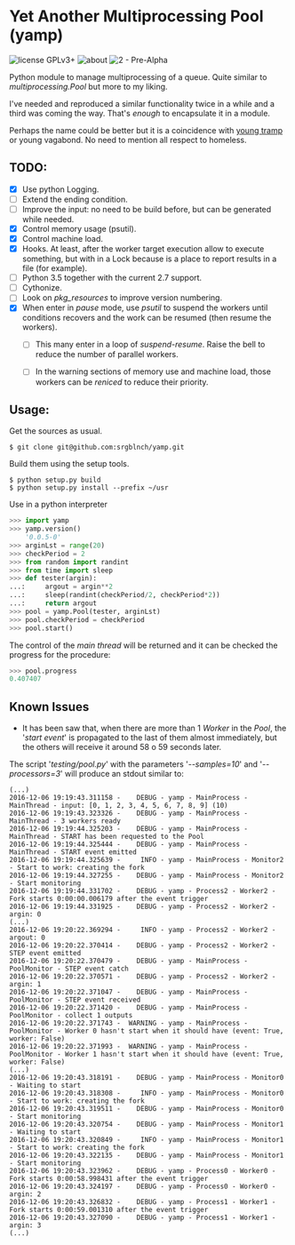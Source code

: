 # Yet Another Multiprocessing Pool (yamp)

![license GPLv3+](https://img.shields.io/badge/license-GPLv3+-green.svg) ![about](https://img.shields.io/badge/Subject-multiprocessing-orange.svg?style=social) ![2 - Pre-Alpha](https://img.shields.io/badge/Development_Status-2_--_pre--alpha-orange.svg)

Python module to manage multiprocessing of a queue. Quite similar to _multiprocessing.Pool_ but more to my liking.

I've needed and reproduced a similar functionality twice in a while and a third was coming the way. That's _enough_ to encapsulate it in a module.

Perhaps the name could be better but it is a coincidence with [young tramp](http://www.urbandictionary.com/define.php?term=yamp) or young vagabond. No need to mention all respect to homeless.


## TODO:

- [x] Use python Logging.
- [ ] Extend the ending condition.
- [ ] Improve the input: no need to be build before, but can be generated while needed.
- [x] Control memory usage (psutil).
- [x] Control machine load.
- [x] Hooks. At least, after the worker target execution allow to execute something, but with in a Lock because is a place to report results in a file (for example).
- [ ] Python 3.5 together with the current 2.7 support.
- [ ] Cythonize.
- [ ] Look on *pkg_resources* to improve version numbering.
- [x] When enter in _pause_ mode, use _psutil_ to suspend the workers until conditions recovers and the work can be resumed (then resume the workers).
  - [ ] This many enter in a loop of _suspend-resume_. Raise the bell to reduce the number of parallel workers.
  - [ ] In the warning sections of memory use and machine load, those workers can be _reniced_ to reduce their priority.


## Usage:

Get the sources as usual.

```
$ git clone git@github.com:srgblnch/yamp.git
```

Build them using the setup tools.

```
$ python setup.py build
$ python setup.py install --prefix ~/usr
```

Use in a python interpreter

```python
>>> import yamp
>>> yamp.version()
    '0.0.5-0'
>>> arginLst = range(20)
>>> checkPeriod = 2
>>> from random import randint
>>> from time import sleep
>>> def tester(argin):
...:     argout = argin**2
...:     sleep(randint(checkPeriod/2, checkPeriod*2))
...:     return argout
>>> pool = yamp.Pool(tester, arginLst)
>>> pool.checkPeriod = checkPeriod
>>> pool.start()
```

The control of the *main thread* will be returned and it can be checked the progress for the procedure:

```python
>>> pool.progress
0.407407
```

## Known Issues

- It has been saw that, when there are more than 1 _Worker_ in the _Pool_, the '_start event_' is propagated to the last of them almost immediately, but the others will receive it around 58 o 59 seconds later.

The script '_testing/pool.py_' with the parameters '_--samples=10_' and '_--processors=3_' will produce an stdout similar to:

    (...)
    2016-12-06 19:19:43.311158 -    DEBUG - yamp - MainProcess - MainThread - input: [0, 1, 2, 3, 4, 5, 6, 7, 8, 9] (10)
    2016-12-06 19:19:43.323326 -    DEBUG - yamp - MainProcess - MainThread - 3 workers ready
    2016-12-06 19:19:44.325203 -    DEBUG - yamp - MainProcess - MainThread - START has been requested to the Pool
    2016-12-06 19:19:44.325444 -    DEBUG - yamp - MainProcess - MainThread - START event emitted
    2016-12-06 19:19:44.325639 -     INFO - yamp - MainProcess - Monitor2 - Start to work: creating the fork
    2016-12-06 19:19:44.327255 -    DEBUG - yamp - MainProcess - Monitor2 - Start monitoring
    2016-12-06 19:19:44.331702 -    DEBUG - yamp - Process2 - Worker2 - Fork starts 0:00:00.006179 after the event trigger
    2016-12-06 19:19:44.331925 -    DEBUG - yamp - Process2 - Worker2 - argin: 0
    (...)
    2016-12-06 19:20:22.369294 -     INFO - yamp - Process2 - Worker2 - argout: 0
    2016-12-06 19:20:22.370414 -    DEBUG - yamp - Process2 - Worker2 - STEP event emitted
    2016-12-06 19:20:22.370479 -    DEBUG - yamp - MainProcess - PoolMonitor - STEP event catch
    2016-12-06 19:20:22.370571 -    DEBUG - yamp - Process2 - Worker2 - argin: 1
    2016-12-06 19:20:22.371047 -    DEBUG - yamp - MainProcess - PoolMonitor - STEP event received
    2016-12-06 19:20:22.371420 -    DEBUG - yamp - MainProcess - PoolMonitor - collect 1 outputs
    2016-12-06 19:20:22.371743 -  WARNING - yamp - MainProcess - PoolMonitor - Worker 0 hasn't start when it should have (event: True, worker: False)
    2016-12-06 19:20:22.371993 -  WARNING - yamp - MainProcess - PoolMonitor - Worker 1 hasn't start when it should have (event: True, worker: False)
    (...)
    2016-12-06 19:20:43.318191 -    DEBUG - yamp - MainProcess - Monitor0 - Waiting to start
    2016-12-06 19:20:43.318308 -     INFO - yamp - MainProcess - Monitor0 - Start to work: creating the fork
    2016-12-06 19:20:43.319511 -    DEBUG - yamp - MainProcess - Monitor0 - Start monitoring
    2016-12-06 19:20:43.320754 -    DEBUG - yamp - MainProcess - Monitor1 - Waiting to start
    2016-12-06 19:20:43.320849 -     INFO - yamp - MainProcess - Monitor1 - Start to work: creating the fork
    2016-12-06 19:20:43.322135 -    DEBUG - yamp - MainProcess - Monitor1 - Start monitoring
    2016-12-06 19:20:43.323962 -    DEBUG - yamp - Process0 - Worker0 - Fork starts 0:00:58.998431 after the event trigger
    2016-12-06 19:20:43.324197 -    DEBUG - yamp - Process0 - Worker0 - argin: 2
    2016-12-06 19:20:43.326832 -    DEBUG - yamp - Process1 - Worker1 - Fork starts 0:00:59.001310 after the event trigger
    2016-12-06 19:20:43.327090 -    DEBUG - yamp - Process1 - Worker1 - argin: 3
    (...)
